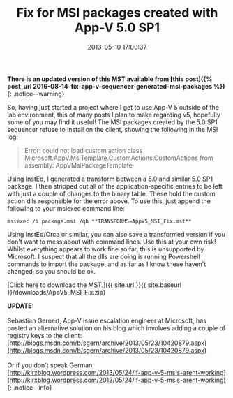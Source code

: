 ﻿---
title: Fix for MSI packages created with App-V 5.0 SP1
slug: fix-msi-packages-created-with-app-v-5-0-sp1
excerpt: The MSI packages create by the 5.0 SP1 sequencer refuse to install on the client, so here is an MST to fix it.
date: '2013-05-10 17:00:37'
redirect_from: /2013/5/fix-msi-packages-created-app-v-5-0-sp1/
layout: single
classes: wide
categories:
  - App-V
tags:
  - App-V
---

**There is an updated version of this MST available from [this post]({% post_url 2016-08-14-fix-app-v-sequencer-generated-msi-packages %})**
{: .notice--warning}

So, having just started a project where I get to use App-V 5 outside of the lab environment, this of many posts I plan to make regarding v5, hopefully some of you may find it useful! The MSI packages created by the 5.0 SP1 sequencer refuse to install on the client, showing the following in the MSI log:

> Error: could not load custom action class Microsoft.AppV.MsiTemplate.CustomActions.CustomActions from assembly: AppVMsiPackageTemplate

Using InstEd, I generated a transform between a 5.0 and similar 5.0 SP1 package. I then stripped out all of the application-specific entries to be left with just a couple of changes to the binary table. These hold the custom action dlls responsible for the error above. To use this, just append the following to your msiexec command line:

`msiexec /i package.msi /qb **TRANSFORMS=AppV5_MSI_Fix.mst**`

Using InstEd/Orca or similar, you can also save a transformed version if you don't want to mess about with command lines. Use this at your own risk! Whilst everything appears to work fine so far, this is unsupported by Microsoft. I suspect that all the dlls are doing is running Powershell commands to import the package, and as far as I know these haven't changed, so you should be ok.

[Click here to download the MST.]({{ site.url }}{{ site.baseurl }}/downloads/AppV5_MSI_Fix.zip)

**UPDATE:**
<br><br>
Sebastian Gernert, App-V issue escalation engineer at Microsoft, has posted an alternative solution on his blog which involves adding a couple of registry keys to the client:
<br>
[http://blogs.msdn.com/b/sgern/archive/2013/05/23/10420879.aspx](http://blogs.msdn.com/b/sgern/archive/2013/05/23/10420879.aspx)
<br><br>
Or if you don't speak German:
<br>
[http://kirxblog.wordpress.com/2013/05/24/if-app-v-5-msis-arent-working](http://kirxblog.wordpress.com/2013/05/24/if-app-v-5-msis-arent-working)
{: .notice--info}